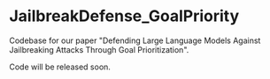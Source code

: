 # JailbreakDefense_GoalPriority

Codebase for our paper "Defending Large Language Models Against Jailbreaking Attacks Through Goal Prioritization". 

Code will be released soon.
